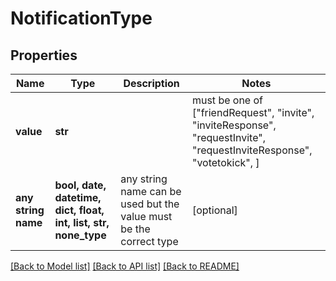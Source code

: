 # NotificationType


## Properties
Name | Type | Description | Notes
------------ | ------------- | ------------- | -------------
**value** | **str** |  |  must be one of ["friendRequest", "invite", "inviteResponse", "requestInvite", "requestInviteResponse", "votetokick", ]
**any string name** | **bool, date, datetime, dict, float, int, list, str, none_type** | any string name can be used but the value must be the correct type | [optional]

[[Back to Model list]](../README.md#documentation-for-models) [[Back to API list]](../README.md#documentation-for-api-endpoints) [[Back to README]](../README.md)


